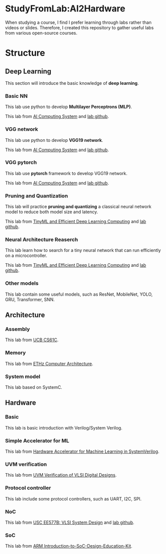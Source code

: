 # StudyFromLab:AI2Hardware
When studying a course, I find I prefer learning through labs rather than videos or slides. 
Therefore, I created this repository to gather useful labs from various open-source courses.

# Structure
## Deep Learning
This section will introduce the basic knowledge of **deep learning**.

### Basic NN
This lab use python to develop **Multilayer Perceptrons (MLP)**.

This lab from [AI Computing System](https://novel.ict.ac.cn/aics/) and [lab github](https://github.com/Yuichi1001/2024-AICS-EXP).

### VGG network
This lab use python to develop **VGG19 network**.

This lab from [AI Computing System](https://novel.ict.ac.cn/aics/) and [lab github](https://github.com/Yuichi1001/2024-AICS-EXP).

### VGG pytorch
This lab use **pytorch** framework to develop VGG19 network.

This lab from [AI Computing System](https://novel.ict.ac.cn/aics/) and [lab github](https://github.com/Yuichi1001/2024-AICS-EXP).

### Pruning and Quantization
This lab will practice **pruning and quantizing** a classical neural network model to reduce both model size and latency.

This lab from [TinyML and Efficient Deep Learning Computing](https://efficientml.ai) and [lab github](https://github.com/yifanlu0227/MIT-6.5940).

### Neural Architecture Reaserch
This lab learn how to search for a tiny neural network that can run efficiently on a microcontroller.

This lab from [TinyML and Efficient Deep Learning Computing](https://efficientml.ai) and [lab github](https://github.com/yifanlu0227/MIT-6.5940).

### Other models
This lab contain some useful models, such as ResNet, MobileNet, YOLO, GRU, Transformer, SNN.

## Architecture
### Assembly
This lab from [UCB CS61C](https://cs61c.org/fa24/).

### Memory
This lab from [ETHz Computer Architecture](https://safari.ethz.ch/architecture/fall2022/doku.php?id=labs).

### System model
This lab based on SystemC.

## Hardware
### Basic
This lab is basic introduction with Verilog/System Verilog.

### Simple Accelerator for ML
This lab from [Hardware Accelerator for Machine Learning in SystemVerilog](https://vlsi.eelabs.technion.ac.il/experiments/mlsv/).

### UVM verification
This lab from [UVM Verification of VLSI Digital Designs](https://vlsi.eelabs.technion.ac.il/experiments/verification-of-vlsi-circuits/).

### Protocol controller
This lab include some protocol controllers, such as UART, I2C, SPI.

### NoC
This lab from [USC EE577B: VLSI System Design](https://web-app.usc.edu/ws/soc_archive/soc/term-20143/course/ee-577b/) and [lab github](https://github.com/KevinWang96/Chip-Multi-processor-System-based-on-Cardinal-Bidirectional-Ring-Network-on-chip).

### SoC
This lab from [ARM Introduction-to-SoC-Design-Education-Kit](https://github.com/arm-university/Introduction-to-SoC-Design-Education-Kit).